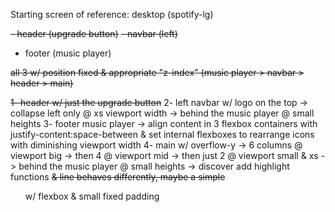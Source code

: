 Starting screen of reference: desktop (spotify-lg)

~~- header (upgrade button)~~
~~- navbar (left)~~
- footer (music player)

~~all 3 w/ position fixed & appropriate "z-index" (music player > navbar > header > main)~~

~~1- header w/ just the upgrade button~~
2- left navbar w/ logo on the top
    -> collapse left only @ xs viewport width
    -> behind the music player @ small heights
3- footer music player
    -> align content in 3 flexbox containers with justify-content:space-between & set internal flexboxes to rearrange icons with diminishing viewport width
4- main w/ overflow-y
    -> 6 columns @ viewport big -> then 4 @ viewport mid -> then just 2 @ viewport small & xs
    -> behind the music player @ small heights
    -> discover add highlight functions ~~& line behaves differently, maybe a simple <ul> w/ flexbox & small fixed padding~~ 
